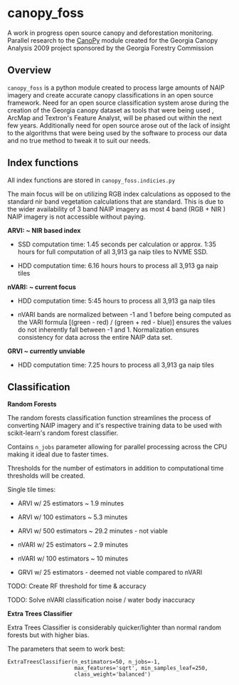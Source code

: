 # **canopy_foss** 

A work in progress open source canopy and deforestation monitoring. Parallel
research to the [CanoPy](https://github.com/HuidaeCho/canopy) module created
for the Georgia Canopy Analysis 2009 project sponsored by the Georgia Forestry
Commission

## Overview

`canopy_foss` is a python module created to process large amounts of NAIP
imagery and create accurate canopy classifications in an open source
framework. Need for an open source classification system arose during the
creation of the Georgia canopy dataset as tools that were being used
, ArcMap and Textron's Feature Analyst, will be phased out within the next
few years. Additionally need for open source arose out of the lack of
insight to the algorithms that were being used by the software to
process our data and no true method to tweak it to suit our needs.

## Index functions

All index functions are stored in `canopy_foss.indicies.py`

The main focus will be on utilizing RGB index calculations as opposed to
the standard nir band vegetation calculations that are standard. This is due
to the wider availability of 3 band NAIP imagery as most 4 band (RGB + NIR
) NAIP imagery is not accessible without paying. 

**ARVI: ~ NIR based index** 

* SSD computation time: 1.45 seconds per calculation or approx. 1:35 hours 
  for full computation of all 3,913 ga naip tiles to NVME SSD. 

* HDD computation time: 6.16 hours hours to process all 3,913 ga naip tiles

**nVARI: ~ current focus** 

* HDD computation time: 5:45 hours to process all 3,913 ga naip tiles

* nVARI bands are normalized between -1 and 1 before being computed as the VARI
  formula [(green - red) / (green + red - blue)] ensures the values do not
  inherently fall between -1 and 1. Normalization ensures consistency for data
  across the entire NAIP data set. 

**GRVI ~ currently unviable**

* HDD computation time: 7.25 hours to process all 3,913 ga naip tiles
 
## Classification 

**Random Forests**

The random forests classification function streamlines the process of
converting NAIP imagery and it's respective training data to be used with
scikit-learn's random forest classifier.  

Contains `n_jobs` parameter allowing for parallel processing across the CPU
making it ideal due to faster times.
 
Thresholds for the number of estimators in addition to computational time
thresholds will be created. 

Single tile times:
- ARVI w/ 25 estimators ~ 1.9 minutes
- ARVI w/ 100 estimators ~ 5.3 minutes
- ARVI w/ 500 estimators ~ 29.2 minutes - not viable

- nVARI w/ 25 estimators ~ 2.9 minutes
- nVARI w/ 100 estimators ~ 10 minutes

- GRVI w/ 25 estimators - deemed not viable compared to nVARI

TODO: Create RF threshold for time & accuracy

TODO: Solve nVARI classification noise / water body inaccuracy

**Extra Trees Classifier** 

Extra Trees Classifier is considerably quicker/lighter than normal random
 forests but with higher bias. 
 
The parameters that seem to work best: 
```
ExtraTreesClassifier(n_estimators=50, n_jobs=-1,
                     max_features='sqrt', min_samples_leaf=250,
                     class_weight='balanced')
```


